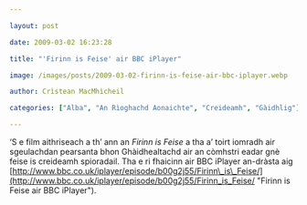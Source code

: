 ```yaml
---

layout: post

date: 2009-03-02 16:23:28

title: "'Firinn is Feise' air BBC iPlayer"

image: /images/posts/2009-03-02-firinn-is-feise-air-bbc-iplayer.webp

author: Crìstean MacMhìcheil

categories: ["Alba", "An Rìoghachd Aonaichte", "Creideamh", "Gàidhlig"]

---
```


‘S e film aithriseach a th’ ann an *Firinn is Feise* a tha a’ toirt iomradh air sgeulachdan pearsanta bhon Ghàidhealtachd air an còmhstri eadar gnè feise is creideamh spioradail. Tha e ri fhaicinn air BBC iPlayer an-dràsta aig [http://www.bbc.co.uk/iplayer/episode/b00g2j55/Firinn\_is\_Feise/](http://www.bbc.co.uk/iplayer/episode/b00g2j55/Firinn_is_Feise/ "Firinn is Feise air BBC iPlayer").
